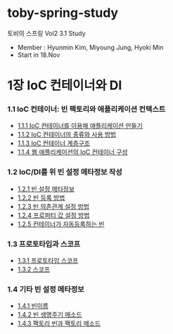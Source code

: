 # toby-spring-study
토비의 스프링 Vol2 3.1 Study
- Member : Hyunmin Kim, Miyoung Jung, Hyoki Min
- Start in 18.Nov

# 1장 IoC 컨테이너와 DI
### 1.1 IoC 컨테이너: 빈 팩토리와 애플리케이션 컨텍스트
- [1.1.1 IoC 컨테이너를 이용해 애플리케이션 만들기](https://github.com/hmkim829/toby-spring-study/blob/main/wiki/ch1/part1/section1/1.1.1.md)
- [1.1.2 IoC 컨테이너의 종류와 사용 방법](https://github.com/hmkim829/toby-spring-study/blob/main/wiki/ch1/part1/section1/1.1.2.md)
- [1.1.3 IoC 컨테이너 계층구조](https://github.com/hmkim829/toby-spring-study/blob/main/wiki/ch1/part1/section1/1.1.3.md)
- [1.1.4 웹 애플리케이션의 IoC 컨테이너 구성](https://github.com/hmkim829/toby-spring-study/blob/main/wiki/ch1/part1/section1/1.1.4.md)

### 1.2 IoC/DI를 위 빈 설정 메타정보 작성
- [1.2.1 빈 설정 메타정보](https://github.com/hmkim829/toby-spring-study/blob/main/wiki/ch1/part1/section2/1.2.1.md)
- [1.2.2 빈 등록 방법](https://github.com/hmkim829/toby-spring-study/blob/main/wiki/ch1/part1/section2/1.2.2.md)
- [1.2.3 빈 의존관계 설정 방법](https://github.com/hmkim829/toby-spring-study/blob/main/wiki/ch1/part1/section2/1.2.3.md)
- [1.2.4 프로퍼티 값 설정 방법](https://github.com/hmkim829/toby-spring-study/blob/main/wiki/ch1/part1/section2/1.2.4.md)
- [1.2.5 컨테이너가 자동등록하는 빈](https://github.com/hmkim829/toby-spring-study/blob/main/wiki/ch1/part1/section2/1.2.5.md)

### 1.3 프로토타입과 스코프
- [1.3.1 프로토타입 스코프](https://github.com/hmkim829/toby-spring-study/blob/main/wiki/ch1/part1/section3/1.3.1.md)
- [1.3.2 스코프](https://github.com/hmkim829/toby-spring-study/blob/main/wiki/ch1/part1/section3/1.3.2.md)

### 1.4 기타 빈 설정 메타정보
- [1.4.1 빈이름](https://github.com/hmkim829/toby-spring-study/blob/main/wiki/ch1/part1/section4/1.4.1.md)
- [1.4.2 빈 생명주기 메소드](https://github.com/hmkim829/toby-spring-study/blob/main/wiki/ch1/part1/section4/1.4.2.md)
- [1.4.3 팩토리 빈과 팩토리 메소드](https://github.com/hmkim829/toby-spring-study/blob/main/wiki/ch1/part1/section4/1.4.3.md)